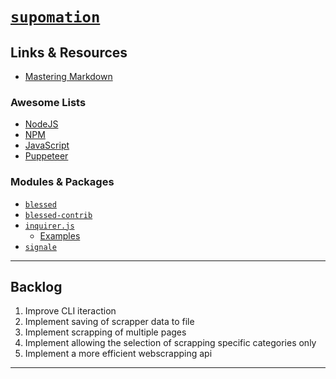 
# [`supomation`](https://github.com/patevs/supomation)

## Links & Resources

- [Mastering Markdown](https://guides.github.com/features/mastering-markdown/)

### Awesome Lists

- [NodeJS](https://github.com/sindresorhus/awesome-nodejs)
- [NPM](https://github.com/sindresorhus/awesome-npm)
- [JavaScript](https://github.com/sorrycc/awesome-javascript)
- [Puppeteer](https://github.com/transitive-bullshit/awesome-puppeteer)

### Modules & Packages

- [`blessed`](https://github.com/chjj/blessed)
- [`blessed-contrib`](https://github.com/yaronn/blessed-contrib)
- [`inquirer.js`](https://github.com/SBoudrias/Inquirer.js)
  - [Examples](https://github.com/SBoudrias/Inquirer.js/tree/master/packages/inquirer/examples)
- [`signale`](https://github.com/klaussinani/signale)

---

## Backlog

1. Improve CLI iteraction
2. Implement saving of scrapper data to file
3. Implement scrapping of multiple pages
4. Implement allowing the selection of scrapping specific categories only
5. Implement a more efficient webscrapping api

---
